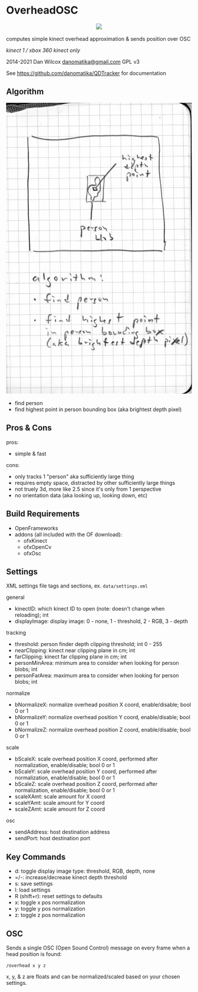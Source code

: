 OverheadOSC
===========

<p align="center">
	<img src="https://raw.github.com/danomatika/QDTracker/master/OverHeadOSC/screenshot.png"/>
</p>

computes simple kinect overhead approximation & sends position over OSC

*kinect 1 / xbox 360 kinect only*

2014-2021 Dan Wilcox <danomatika@gmail.com> GPL v3

See <https://github.com/danomatika/QDTracker> for documentation

Algorithm
---------

<p align="center">
	<img src="https://raw.githubusercontent.com/danomatika/QDTracker/master/OverHeadOSC/sketch.jpg"/>
</p>

* find person
* find highest point in person bounding box (aka brightest depth pixel)

Pros & Cons
-----------

pros:

* simple & fast

cons:

* only tracks 1 "person" aka sufficiently large thing
* requires empty space, distracted by other sufficiently large things
* not truely 3d, more like 2.5 since it's only from 1 perspective
* no orientation data (aka looking up, looking down, etc)

Build Requirements
------------------

* OpenFrameworks
* addons (all included with the OF download):
  * ofxKinect 
  * ofxOpenCv
  * ofxOsc

Settings
--------

XML settings file tags and sections, ex. `data/settings.xml`

general
* kinectID: which kinect ID to open (note: doesn't change when reloading); int 
* displayImage: display image: 0 - none, 1 - threshold, 2 - RGB, 3 - depth

tracking
* threshold: person finder depth clipping threshold; int 0 - 255
* nearClipping: kinect near clipping plane in cm; int
* farClipping: kinect far clipping plane in cm; int
* personMinArea: minimum area to consider when looking for person blobs; int
* personFarArea: maximum area to consider when looking for person blobs; int

normalize
* bNormalizeX: normalize overhead position X coord, enable/disable; bool 0 or 1
* bNormalizeY: normalize overhead position Y coord, enable/disable; bool 0 or 1
* bNormalizeZ: normalize overhead position Z coord, enable/disable; bool 0 or 1

scale
* bScaleX: scale overhead position X coord, performed after normalization, enable/disable; bool 0 or 1
* bScaleY: scale overhead position Y coord, performed after normalization, enable/disable; bool 0 or 1
* bScaleZ: scale overhead position Z coord, performed after normalization, enable/disable; bool 0 or 1
* scaleXAmt: scale amount for X coord
* scaleYAmt: scale amount for Y coord
* scaleZAmt: scale amount for Z coord

osc
* sendAddress: host destination address
* sendPort: host destination port

Key Commands
------------

* d: toggle display image type: threshold, RGB, depth, none
* =/-: increase/decrease kinect depth threshold
* s: save settings
* l: load settings
* R (shift+r): reset settings to defaults
* x: toggle x pos normalization
* y: toggle y pos normalization
* z: toggle z pos normalization

OSC
---

Sends a single OSC (Open Sound Control) message on every frame when a head position is found:

    /overhead x y z
    
x, y, & z are floats and can be normalized/scaled based on your chosen settings.
